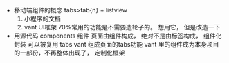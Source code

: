 - 移动端组件的概念
  tabs>tab{n} + listview
  1. 小程序的文档
  2. vant UI框架 70%常用的功能是不需要造轮子的。
  想用它， 但是改造一下
- 用源代码
  components 组件
  页面由组件构成， 绝对不是由标签构成， 组件化封装 可以被复用
  tabs vant 组成页面的tabs功能
  vant 里的组件成为本身项目的一部份，不再整体出现了， 定制化框架